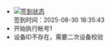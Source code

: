 - [![签到状态](https://github.com/womade/Cloud189-Actions/actions/workflows/main.yml/badge.svg?branch=main)](https://github.com/womade/Cloud189-Actions/actions/workflows/main.yml) <br> 签到时间：2025-08-30 18:35:43
- 开始执行帐号1
- 设备ID不存在，需要二次设备校验
